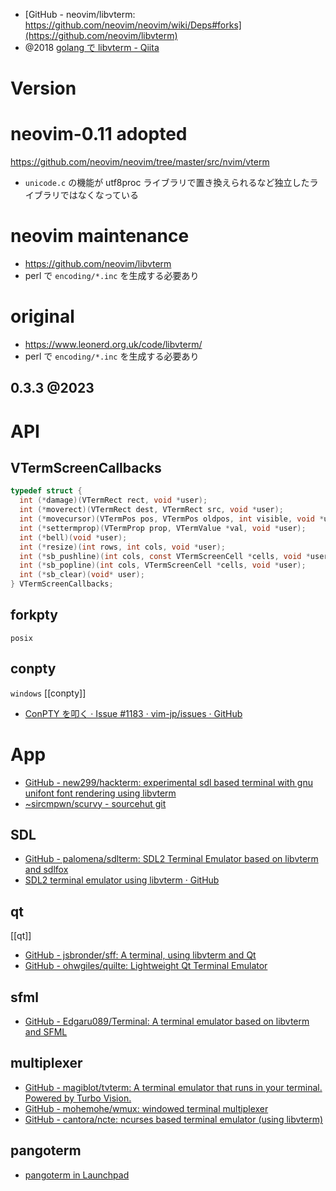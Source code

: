 - [GitHub - neovim/libvterm: https://github.com/neovim/neovim/wiki/Deps#forks](https://github.com/neovim/libvterm)
- @2018 [golang で libvterm - Qiita](https://qiita.com/mattn/items/5aed718a65d21ca7855c)

# Version

# neovim-0.11 adopted

https://github.com/neovim/neovim/tree/master/src/nvim/vterm

- `unicode.c` の機能が utf8proc ライブラリで置き換えられるなど独立したライブラリではなくなっている

# neovim maintenance

- https://github.com/neovim/libvterm
- perl で `encoding/*.inc` を生成する必要あり

# original

- https://www.leonerd.org.uk/code/libvterm/
- perl で `encoding/*.inc` を生成する必要あり

## 0.3.3 @2023

# API

## VTermScreenCallbacks

```c
typedef struct {
  int (*damage)(VTermRect rect, void *user);
  int (*moverect)(VTermRect dest, VTermRect src, void *user);
  int (*movecursor)(VTermPos pos, VTermPos oldpos, int visible, void *user);
  int (*settermprop)(VTermProp prop, VTermValue *val, void *user);
  int (*bell)(void *user);
  int (*resize)(int rows, int cols, void *user);
  int (*sb_pushline)(int cols, const VTermScreenCell *cells, void *user);
  int (*sb_popline)(int cols, VTermScreenCell *cells, void *user);
  int (*sb_clear)(void* user);
} VTermScreenCallbacks;
```

## forkpty

`posix`

## conpty

`windows`
[[conpty]]

- [ConPTY を叩く · Issue #1183 · vim-jp/issues · GitHub](https://github.com/vim-jp/issues/issues/1183)

# App

- [GitHub - new299/hackterm: experimental sdl based terminal with gnu unifont font rendering using libvterm](https://github.com/new299/hackterm)
- [~sircmpwn/scurvy - sourcehut git](https://git.sr.ht/~sircmpwn/scurvy)

## SDL

- [GitHub - palomena/sdlterm: SDL2 Terminal Emulator based on libvterm and sdlfox](https://github.com/palomena/sdlterm)
- [SDL2 terminal emulator using libvterm · GitHub](https://gist.github.com/shimarin/71ace40e7443ed46387a477abf12ea70)

## qt

[[qt]]

- [GitHub - jsbronder/sff: A terminal, using libvterm and Qt](https://github.com/jsbronder/sff)
- [GitHub - ohwgiles/quilte: Lightweight Qt Terminal Emulator](https://github.com/ohwgiles/quilte)

## sfml

- [GitHub - Edgaru089/Terminal: A terminal emulator based on libvterm and SFML](https://github.com/Edgaru089/Terminal)

## multiplexer

- [GitHub - magiblot/tvterm: A terminal emulator that runs in your terminal. Powered by Turbo Vision.](https://github.com/magiblot/tvterm)
- [GitHub - mohemohe/wmux: windowed terminal multiplexer](https://github.com/mohemohe/wmux)
- [GitHub - cantora/ncte: ncurses based terminal emulator (using libvterm)](https://github.com/cantora/ncte)

## pangoterm

- [pangoterm in Launchpad](https://launchpad.net/pangoterm)
